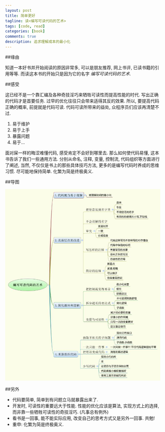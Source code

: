 ```yaml
---
layout: post
title: 简单更好
tagline: 读<编写可读代码的艺术>
tags: [code, read]
categories: [book]
comments: true
description: 追求理解成本的最小化
---
```


##缘由

知道一本好书并开始阅读的原因非常多, 可以是朋友推荐, 网上书评, 已读书籍的引用等等. 而读这本书的开始只是因为它的名字 *编写可读代码的艺术*. 

##感受

这已经不是一个靠汇编及各种奇技淫巧来牺牲可读性而提高性能的时代. 写出正确的代码才是首要任务. 过早的优化往往只会带来适得其反的效果. 所以, 要提高代码正确的概率, 前提就是代码可读. 代码可读所带来的益处, 众程序员们应该再清楚不过.

1. 易于维护
2. 易于上手
3. 暴露问题
4. 易于...

面对屎一样的晦涩难懂代码, 感受肯定不会好到哪里去. 那么如何使代码易懂, 这本书告诉了我们一些通用方法. 分别从命名, 注释, 变量, 控制流, 代码组织等方面进行了阐述, 当然, 不仅仅是书上的那些具体技巧方法, 更多的是编写代码时养成的思维习惯. 尽可能地保持简单. 化繁为简是终极奥义.

##导图

![readable code](/assets/images/the-art-of-readable-code.jpg)


##另外

- 代码要简单, 简单到有问题立马就暴露出来了.
- 开发时, 可读性的重要远大于性能. 性能的优化应该是算法, 实现方式上的选择, 而非靠一些牺牲可读性的奇技淫巧. (凡事总有例外)
- 看书是一回事, 能不能实际应用, 改变自己的思考方式又是另外一回事. 共勉!
- 重申: 化繁为简是终极奥义. 